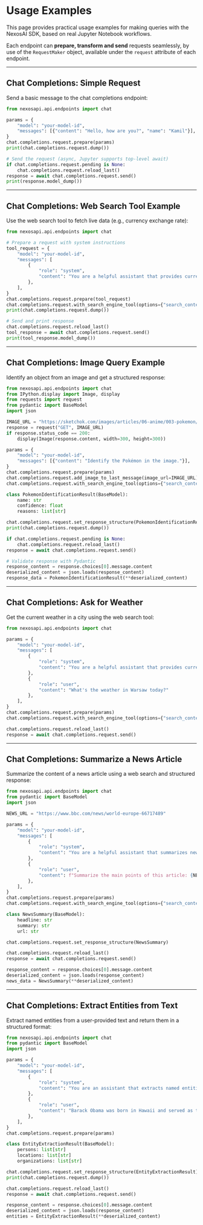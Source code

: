 # Usage Examples

This page provides practical usage examples for making queries with the NexosAI SDK, based on real Jupyter Notebook workflows.

Each endpoint can **prepare, transform and send** requests seamlessly, by use of the `RequestMaker` object,
available under the `request` attribute of each endpoint.

---

## Chat Completions: Simple Request

Send a basic message to the chat completions endpoint:

```python
from nexosapi.api.endpoints import chat

params = {
    "model": "your-model-id",
    "messages": [{"content": "Hello, how are you?", "name": "Kamil"}],
}
chat.completions.request.prepare(params)
print(chat.completions.request.dump())

# Send the request (async, Jupyter supports top-level await)
if chat.completions.request.pending is None:
    chat.completions.request.reload_last()
response = await chat.completions.request.send()
print(response.model_dump())
```

---

## Chat Completions: Web Search Tool Example

Use the web search tool to fetch live data (e.g., currency exchange rate):

```python
from nexosapi.api.endpoints import chat

# Prepare a request with system instructions
tool_request = {
    "model": "your-model-id",
    "messages": [
        {
            "role": "system",
            "content": "You are a helpful assistant that provides current currency prices using Google search."
        },
    ],
}
chat.completions.request.prepare(tool_request)
chat.completions.request.with_search_engine_tool(options={"search_context_size": "medium"})
print(chat.completions.request.dump())

# Send and print response
chat.completions.request.reload_last()
tool_response = await chat.completions.request.send()
print(tool_response.model_dump())
```

---

## Chat Completions: Image Query Example

Identify an object from an image and get a structured response:

```python
from nexosapi.api.endpoints import chat
from IPython.display import Image, display
from requests import request
from pydantic import BaseModel
import json

IMAGE_URL = "https://sketchok.com/images/articles/06-anime/003-pokemon/01/10.jpg"
response = request("GET", IMAGE_URL)
if response.status_code == 200:
    display(Image(response.content, width=300, height=300))

params = {
    "model": "your-model-id",
    "messages": [{"content": "Identify the Pokémon in the image."}],
}
chat.completions.request.prepare(params)
chat.completions.request.add_image_to_last_message(image_url=IMAGE_URL)
chat.completions.request.with_search_engine_tool(options={"search_context_size": "medium"})

class PokemonIdentificationResult(BaseModel):
    name: str
    confidence: float
    reasons: list[str]

chat.completions.request.set_response_structure(PokemonIdentificationResult)
print(chat.completions.request.dump())

if chat.completions.request.pending is None:
    chat.completions.request.reload_last()
response = await chat.completions.request.send()

# Validate response with Pydantic
response_content = response.choices[0].message.content
deserialized_content = json.loads(response_content)
response_data = PokemonIdentificationResult(**deserialized_content)
```

---

## Chat Completions: Ask for Weather

Get the current weather in a city using the web search tool:

```python
from nexosapi.api.endpoints import chat

params = {
    "model": "your-model-id",
    "messages": [
        {
            "role": "system",
            "content": "You are a helpful assistant that provides current weather information using Google search."
        },
        {
            "role": "user",
            "content": "What's the weather in Warsaw today?"
        },
    ],
}
chat.completions.request.prepare(params)
chat.completions.request.with_search_engine_tool(options={"search_context_size": "medium"})

chat.completions.request.reload_last()
response = await chat.completions.request.send()
```

---

## Chat Completions: Summarize a News Article

Summarize the content of a news article using a web search and structured response:

```python
from nexosapi.api.endpoints import chat
from pydantic import BaseModel
import json

NEWS_URL = "https://www.bbc.com/news/world-europe-66717489"

params = {
    "model": "your-model-id",
    "messages": [
        {
            "role": "system",
            "content": "You are a helpful assistant that summarizes news articles."
        },
        {
            "role": "user",
            "content": f"Summarize the main points of this article: {NEWS_URL}"
        },
    ],
}
chat.completions.request.prepare(params)
chat.completions.request.with_search_engine_tool(options={"search_context_size": "large"})

class NewsSummary(BaseModel):
    headline: str
    summary: str
    url: str

chat.completions.request.set_response_structure(NewsSummary)

chat.completions.request.reload_last()
response = await chat.completions.request.send()

response_content = response.choices[0].message.content
deserialized_content = json.loads(response_content)
news_data = NewsSummary(**deserialized_content)
```

---

## Chat Completions: Extract Entities from Text

Extract named entities from a user-provided text and return them in a structured format:

```python
from nexosapi.api.endpoints import chat
from pydantic import BaseModel
import json

params = {
    "model": "your-model-id",
    "messages": [
        {
            "role": "system",
            "content": "You are an assistant that extracts named entities from text."
        },
        {
            "role": "user",
            "content": "Barack Obama was born in Hawaii and served as the 44th President of the United States."
        },
    ],
}
chat.completions.request.prepare(params)

class EntityExtractionResult(BaseModel):
    persons: list[str]
    locations: list[str]
    organizations: list[str]

chat.completions.request.set_response_structure(EntityExtractionResult)
print(chat.completions.request.dump())

chat.completions.request.reload_last()
response = await chat.completions.request.send()

response_content = response.choices[0].message.content
deserialized_content = json.loads(response_content)
entities = EntityExtractionResult(**deserialized_content)
```
